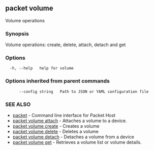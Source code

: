 ## packet volume

Volume operations

### Synopsis

Volume operations: create, delete, attach, detach and get

### Options

```
  -h, --help   help for volume
```

### Options inherited from parent commands

```
      --config string   Path to JSON or YAML configuration file
```

### SEE ALSO

* [packet](packet.md)	 - Command line interface for Packet Host
* [packet volume attach](packet_volume_attach.md)	 - Attaches a volume to a device.
* [packet volume create](packet_volume_create.md)	 - Creates a volume
* [packet volume delete](packet_volume_delete.md)	 - Deletes a volume
* [packet volume detach](packet_volume_detach.md)	 - Detaches a volume from a device
* [packet volume get](packet_volume_get.md)	 - Retrieves a volume list or volume details.

